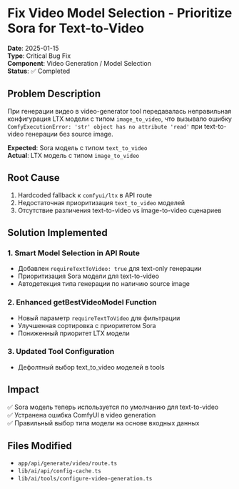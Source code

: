 # Fix Video Model Selection - Prioritize Sora for Text-to-Video

**Date**: 2025-01-15  
**Type**: Critical Bug Fix  
**Component**: Video Generation / Model Selection  
**Status**: ✅ Completed

## Problem Description

При генерации видео в video-generator tool передавалась неправильная конфигурация LTX модели с типом `image_to_video`, что вызывало ошибку `ComfyExecutionError: 'str' object has no attribute 'read'` при text-to-video генерации без source image.

**Expected**: Sora модель с типом `text_to_video`  
**Actual**: LTX модель с типом `image_to_video`

## Root Cause

1. Hardcoded fallback к `comfyui/ltx` в API route
2. Недостаточная приоритизация `text_to_video` моделей
3. Отсутствие различения text-to-video vs image-to-video сценариев

## Solution Implemented

### 1. Smart Model Selection in API Route

- Добавлен `requireTextToVideo: true` для text-only генерации
- Приоритизация Sora модели для text-to-video
- Автодетекция типа генерации по наличию source image

### 2. Enhanced getBestVideoModel Function

- Новый параметр `requireTextToVideo` для фильтрации
- Улучшенная сортировка с приоритетом Sora
- Пониженный приоритет LTX модели

### 3. Updated Tool Configuration

- Дефолтный выбор text_to_video моделей в tools

## Impact

✅ Sora модель теперь используется по умолчанию для text-to-video  
✅ Устранена ошибка ComfyUI в video generation  
✅ Правильный выбор типа модели на основе входных данных

## Files Modified

- `app/api/generate/video/route.ts`
- `lib/ai/api/config-cache.ts`
- `lib/ai/tools/configure-video-generation.ts`
